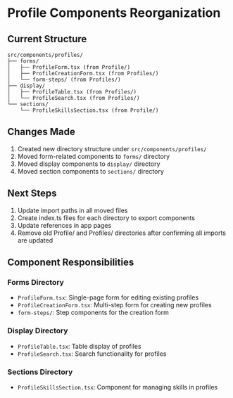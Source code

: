 # Profile Components Reorganization

## Current Structure
```
src/components/profiles/
├── forms/
│   ├── ProfileForm.tsx (from Profile/)
│   ├── ProfileCreationForm.tsx (from Profiles/)
│   └── form-steps/ (from Profiles/)
├── display/
│   ├── ProfileTable.tsx (from Profiles/)
│   └── ProfileSearch.tsx (from Profiles/)
└── sections/
    └── ProfileSkillsSection.tsx (from Profile/)
```

## Changes Made
1. Created new directory structure under `src/components/profiles/`
2. Moved form-related components to `forms/` directory
3. Moved display components to `display/` directory
4. Moved section components to `sections/` directory

## Next Steps
1. Update import paths in all moved files
2. Create index.ts files for each directory to export components
3. Update references in app pages
4. Remove old Profile/ and Profiles/ directories after confirming all imports are updated

## Component Responsibilities

### Forms Directory
- `ProfileForm.tsx`: Single-page form for editing existing profiles
- `ProfileCreationForm.tsx`: Multi-step form for creating new profiles
- `form-steps/`: Step components for the creation form

### Display Directory
- `ProfileTable.tsx`: Table display of profiles
- `ProfileSearch.tsx`: Search functionality for profiles

### Sections Directory
- `ProfileSkillsSection.tsx`: Component for managing skills in profiles 